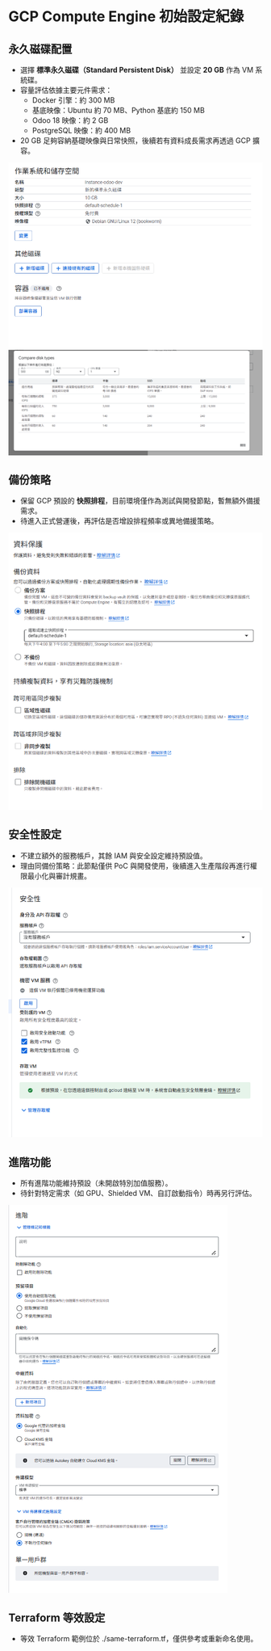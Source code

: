 # GCP Compute Engine 初始設定紀錄

## 永久磁碟配置
- 選擇 **標準永久磁碟（Standard Persistent Disk）** 並設定 **20 GB** 作為 VM 系統碟。
- 容量評估依據主要元件需求：
  - Docker 引擎：約 300 MB
  - 基底映像：Ubuntu 約 70 MB、Python 基底約 150 MB
  - Odoo 18 映像：約 2 GB
  - PostgreSQL 映像：約 400 MB
- 20 GB 足夠容納基礎映像與日常快照，後續若有資料成長需求再透過 GCP 擴容。

![作業系統與磁碟設定](../images/storage/disk-settings.png)
![磁碟類型比較](../images/storage/disk-type-comparison.png)

## 備份策略
- 保留 GCP 預設的 **快照排程**，目前環境僅作為測試與開發節點，暫無額外備援需求。
- 待進入正式營運後，再評估是否增設排程頻率或異地備援策略。

![預設快照排程](../images/storage/snapshot-schedule.png)

## 安全性設定
- 不建立額外的服務帳戶，其餘 IAM 與安全設定維持預設值。
- 理由同備份策略：此節點僅供 PoC 與開發使用，後續進入生產階段再進行權限最小化與審計規畫。

![安全性設定面板](../images/security/security-settings.png)

## 進階功能
- 所有進階功能維持預設（未開啟特別加值服務）。
- 待針對特定需求（如 GPU、Shielded VM、自訂啟動指令）時再另行評估。

![進階設定面板](../images/advanced/advanced-settings.png)

## Terraform 等效設定
- 等效 Terraform 範例位於 ./same-terraform.tf，僅供參考或重新命名使用。
